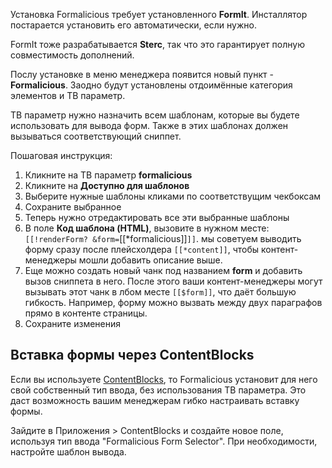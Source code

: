 Установка Formalicious требует установленного **FormIt**. Инсталлятор постарается установить его автоматически, если нужно.

FormIt тоже разрабатывается **Sterc**, так что это гарантирует полную совместимость дополнений.


Послу установке в меню менеджера появится новый пункт - **Formalicious**.
Заодно будут установлены отдоимённые категория элементов и ТВ параметр.

ТВ параметр нужно назначить всем шаблонам, которые вы будете использовать для вывода форм.
Также в этих шаблонах должен вызываться соответствующий сниппет.

Пошаговая инструкция:
1. Кликните на ТВ параметр **formalicious**
2. Кликните на **Доступно для шаблонов**
3. Выберите нужные шаблоны кликами по соответствущим чекбоксам
4. Сохраните выбранное
5. Теперь нужно отредактировать все эти выбранные шаблоны
6. В поле **Код шаблона (HTML)**, вызовите в нужном месте: `[[!renderForm? &form=`[[*formalicious]]`]]`.
мы советуем выводить форму сразу после плейсхолдера `[[*content]]`, чтобы контент-менеджеры мошли добавить описание выше.
7. Еще можно создать новый чанк под названием **form** и добавить вызов сниппета в него.
После этого ваши контент-менеджеры могут вызывать этот чанк в лбом месте `[[$form]]`, что даёт большую гибкость.
Например, форму можно вызвать между двух параграфов прямо в контенте страницы.
8. Сохраните изменения

## Вставка формы через ContentBlocks

Если вы используете [ContentBlocks][1], то Formalicious установит для него свой собственный тип ввода,
без использования ТВ параметра. Это даст возможность вашим менеджерам гибко настраивать вставку формы.

Зайдите в Приложения > ContentBlocks и создайте новое поле, используя тип ввода "Formalicious Form Selector".
При необходимости, настройте шаблон вывода.


[1]: https://www.modmore.com/contentblocks/